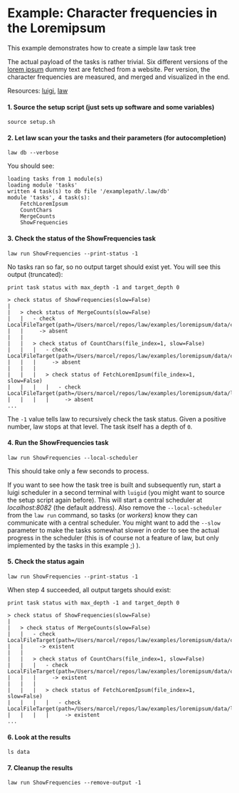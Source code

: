# Example: Character frequencies in the Loremipsum

This example demonstrates how to create a simple law task tree

The actual payload of the tasks is rather trivial. Six different versions of the [lorem ipsum](https://www.lipsum.com) dummy text are fetched from a website. Per version, the character frequencies are measured, and merged and visualized in the end.

Resources: [luigi](http://luigi.readthedocs.io/en/stable), [law](http://law.readthedocs.io/en/latest)


#### 1. Source the setup script (just sets up software and some variables)

```shell
source setup.sh
```


#### 2. Let law scan your the tasks and their parameters (for autocompletion)

```shell
law db --verbose
```

You should see:

```shell
loading tasks from 1 module(s)
loading module 'tasks'
written 4 task(s) to db file '/examplepath/.law/db'
module 'tasks', 4 task(s):
    FetchLoremIpsum
    CountChars
    MergeCounts
    ShowFrequencies
```


#### 3. Check the status of the ShowFrequencies task

```shell
law run ShowFrequencies --print-status -1
```

No tasks ran so far, so no output target should exist yet. You will see this output (truncated):

```shell
print task status with max_depth -1 and target_depth 0

> check status of ShowFrequencies(slow=False)
|
|   > check status of MergeCounts(slow=False)
|   |   - check LocalFileTarget(path=/Users/marcel/repos/law/examples/loremipsum/data/chars_merged.json)
|   |     -> absent
|   |
|   |   > check status of CountChars(file_index=1, slow=False)
|   |   |   - check LocalFileTarget(path=/Users/marcel/repos/law/examples/loremipsum/data/chars_1.json)
|   |   |     -> absent
|   |   |
|   |   |   > check status of FetchLoremIpsum(file_index=1, slow=False)
|   |   |   |   - check LocalFileTarget(path=/Users/marcel/repos/law/examples/loremipsum/data/loremipsum_1.txt)
|   |   |   |     -> absent
...
```

The ``-1`` value tells law to recursively check the task status. Given a positive number, law stops at that level. The task itself has a depth of ``0``.


#### 4. Run the ShowFrequencies task


```shell
law run ShowFrequencies --local-scheduler
```

This should take only a few seconds to process.

If you want to see how the task tree is built and subsequently run, start a luigi scheduler in a second terminal with ``luigid`` (you might want to source the setup script again before). This will start a central scheduler at *localhost:8082* (the default address). Also remove the ``--local-scheduler`` from the ``law run`` command, so tasks (or *workers*) know they can communicate with a central scheduler. You might want to add the ``--slow`` parameter to make the tasks somewhat slower in order to see the actual progress in the scheduler (this is of course not a feature of law, but only implemented by the tasks in this example ;) ).


#### 5. Check the status again

```shell
law run ShowFrequencies --print-status -1
```

When step 4 succeeded, all output targets should exist:

```shell
print task status with max_depth -1 and target_depth 0

> check status of ShowFrequencies(slow=False)
|
|   > check status of MergeCounts(slow=False)
|   |   - check LocalFileTarget(path=/Users/marcel/repos/law/examples/loremipsum/data/chars_merged.json)
|   |     -> existent
|   |
|   |   > check status of CountChars(file_index=1, slow=False)
|   |   |   - check LocalFileTarget(path=/Users/marcel/repos/law/examples/loremipsum/data/chars_1.json)
|   |   |     -> existent
|   |   |
|   |   |   > check status of FetchLoremIpsum(file_index=1, slow=False)
|   |   |   |   - check LocalFileTarget(path=/Users/marcel/repos/law/examples/loremipsum/data/loremipsum_1.txt)
|   |   |   |     -> existent
...
```


#### 6. Look at the results

```shell
ls data
```


#### 7. Cleanup the results

```shell
law run ShowFrequencies --remove-output -1
```
